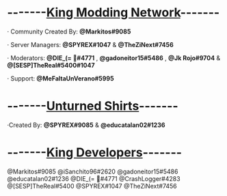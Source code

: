 <h1><strong>-------<ins>King Modding Network</ins>-------</strong></h1>

· Community Created By: <b>@Markitos#9085</b>

· Server Managers: <b>@SPYREX#1047</b> & <b>@TheZiNext#7456</b>

· Moderators: <b>@DIE_(= 🐻#4771</b> , <b>@gadoneitor15#5486</b> , <b>@Jk Rojo#9704</b> &  <b>@[SESP]TheReal#5400#1047</b>

· Support: <b>@MeFaltaUnVerano#5995</b>

<h1><strong>-------<ins>Unturned Shirts</ins>-------</strong></h1>

·Created By: <b>@SPYREX#9085</b> & <b>@educatalan02#1236</b>


<h1><strong>-------<ins>King Developers</ins>-------</strong></h1>

 @Markitos#9085
 @iSanchito96#2620
 @gadoneitor15#5486
 @educatalan02#1236
 @DIE_(= 🐻#4771
 @CrashLogger#4283
 @[SESP]TheReal#5400
 @SPYREX#1047
 @TheZiNext#7456
